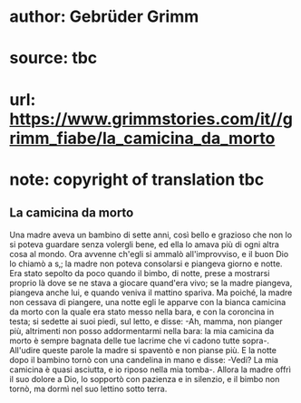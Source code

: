 # author: Gebrüder Grimm
# source: tbc
# url: https://www.grimmstories.com/it//grimm_fiabe/la_camicina_da_morto
# note: copyright of translation tbc

## La camicina da morto 

Una madre aveva un bambino di sette anni, così bello e grazioso che non
lo si poteva guardare senza volergli bene, ed ella lo amava più di ogni
altra cosa al mondo. Ora avvenne ch'egli si ammalò all'improvviso, e
il buon Dio lo chiamò a s‚; la madre non poteva consolarsi e piangeva
giorno e notte. Era stato sepolto da poco quando il bimbo, di notte,
prese a mostrarsi proprio là dove se ne stava a giocare quand'era vivo;
se la madre piangeva, piangeva anche lui, e quando veniva il mattino
spariva. Ma poiché‚ la madre non cessava di piangere, una notte egli le
apparve con la bianca camicina da morto con la quale era stato messo
nella bara, e con la coroncina in testa; si sedette ai suoi piedi, sul
letto, e disse: -Ah, mamma, non pianger più, altrimenti non posso
addormentarmi nella bara: la mia camicina da morto è sempre bagnata
delle tue lacrime che vi cadono tutte sopra-. All'udire queste parole
la madre si spaventò e non pianse più. E la notte dopo il bambino tornò
con una candelina in mano e disse: -Vedi? La mia camicina è quasi
asciutta, e io riposo nella mia tomba-. Allora la madre offrì il suo
dolore a Dio, lo sopportò con pazienza e in silenzio, e il bimbo non
tornò, ma dormì nel suo lettino sotto terra.
